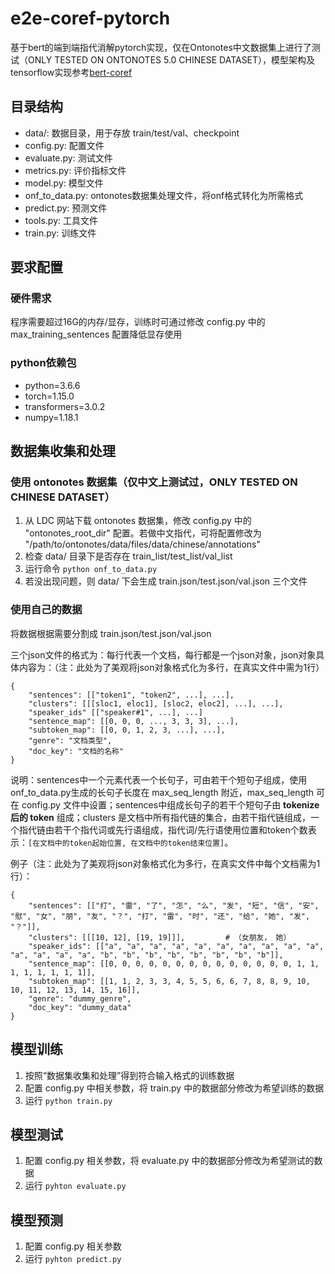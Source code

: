 # e2e-coref-pytorch

基于bert的端到端指代消解pytorch实现，仅在Ontonotes中文数据集上进行了测试（ONLY TESTED ON ONTONOTES 5.0 CHINESE DATASET），模型架构及tensorflow实现参考[bert-coref](https://github.com/mandarjoshi90/coref)

## 目录结构

+ data/: 数据目录，用于存放 train/test/val、checkpoint
+ config.py: 配置文件
+ evaluate.py: 测试文件
+ metrics.py: 评价指标文件
+ model.py: 模型文件
+ onf_to_data.py: ontonotes数据集处理文件，将onf格式转化为所需格式
+ predict.py: 预测文件
+ tools.py: 工具文件
+ train.py: 训练文件


## 要求配置

### 硬件需求

程序需要超过16G的内存/显存，训练时可通过修改 config.py 中的 max_training_sentences 配置降低显存使用

### python依赖包

+ python=3.6.6
+ torch=1.15.0
+ transformers=3.0.2
+ numpy=1.18.1


## 数据集收集和处理

### 使用 ontonotes 数据集（仅中文上测试过，ONLY TESTED ON CHINESE DATASET）

1. 从 LDC 网站下载 ontonotes 数据集，修改 config.py 中的 "ontonotes_root_dir" 配置。若做中文指代，可将配置修改为 "/path/to/ontonotes/data/files/data/chinese/annotations"
2. 检查 data/ 目录下是否存在 train_list/test_list/val_list
3. 运行命令 ```python onf_to_data.py```
4. 若没出现问题，则 data/ 下会生成 train.json/test.json/val.json 三个文件



### 使用自己的数据

将数据根据需要分割成 train.json/test.json/val.json

三个json文件的格式为：每行代表一个文档，每行都是一个json对象，json对象具体内容为：（注：此处为了美观将json对象格式化为多行，在真实文件中需为1行）

```
{
    "sentences": [["token1", "token2", ...], ...],
    "clusters": [[[sloc1, eloc1], [sloc2, eloc2], ...], ...],
    "speaker_ids" [["speaker#1", ...], ...]
    "sentence_map": [[0, 0, 0, ..., 3, 3, 3], ...],
    "subtoken_map": [[0, 0, 1, 2, 3, ...], ...],
    "genre": "文档类型",
    "doc_key": "文档的名称"
}
```

说明：sentences中一个元素代表一个长句子，可由若干个短句子组成，使用onf_to_data.py生成的长句子长度在 max_seq_length 附近，max_seq_length 可在 config.py 文件中设置；sentences中组成长句子的若干个短句子由 **tokenize 后的 token** 组成；clusters 是文档中所有指代链的集合，由若干指代链组成，一个指代链由若干个指代词或先行语组成，指代词/先行语使用位置和token个数表示：```[在文档中的token起始位置, 在文档中的token结束位置]```。

例子（注：此处为了美观将json对象格式化为多行，在真实文件中每个文档需为1行）：

```
{
    "sentences": [["打", "雷", "了", "怎", "么", "发", "短", "信", "安", "慰", "女", "朋", "友", "？", "打", "雷", "时", "还", "给", "她", "发", "？"]],
    "clusters": [[[10, 12], [19, 19]]],         # （女朋友， 她）
    "speaker_ids": [["a", "a", "a", "a", "a", "a", "a", "a", "a", "a", "a", "a", "a", "a", "b", "b", "b", "b", "b", "b", "b", "b"]],
    "sentence_map": [[0, 0, 0, 0, 0, 0, 0, 0, 0, 0, 0, 0, 0, 0, 1, 1, 1, 1, 1, 1, 1, 1]],
    "subtoken_map": [[1, 1, 2, 3, 3, 4, 5, 5, 6, 6, 7, 8, 8, 9, 10, 10, 11, 12, 13, 14, 15, 16]],
    "genre": "dummy_genre",
    "doc_key": "dummy_data"
}
```

## 模型训练

1. 按照“数据集收集和处理”得到符合输入格式的训练数据
2. 配置 config.py 中相关参数，将 train.py 中的数据部分修改为希望训练的数据
3. 运行 ```python train.py```


## 模型测试

1. 配置 config.py 相关参数，将 evaluate.py 中的数据部分修改为希望测试的数据
2. 运行 ```pyhton evaluate.py```


## 模型预测

1. 配置 config.py 相关参数
2. 运行 ```pyhton predict.py```

